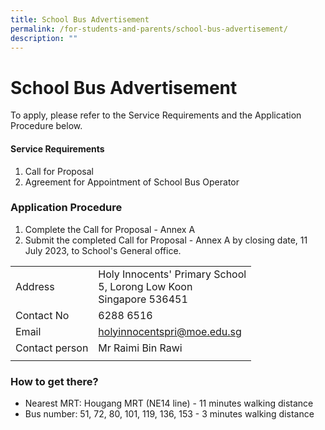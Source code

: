 ```yaml
---
title: School Bus Advertisement
permalink: /for-students-and-parents/school-bus-advertisement/
description: ""
---
```

# **School Bus Advertisement**

To apply, please refer to the Service Requirements and the Application Procedure below.

#### **Service Requirements**
1. Call for Proposal
2. Agreement for Appointment of School Bus Operator

### **Application Procedure**
1. Complete the Call for Proposal - Annex A
2. Submit the completed Call for Proposal - Annex A by closing date, 11 July 2023, to School's General office.


|  |  | 
| -------- | -------- |
| Address | Holy Innocents' Primary School <br> 5, Lorong Low Koon <br> Singapore 536451| 
|Contact No|6288 6516|
|Email|holyinnocentspri@moe.edu.sg|
|Contact person|Mr Raimi Bin Rawi|
|||

### **How to get there?**
* Nearest MRT: Hougang MRT (NE14 line) - 11 minutes walking distance
* Bus number: 51, 72, 80, 101, 119, 136, 153 - 3 minutes walking distance



